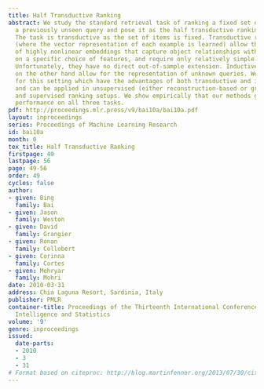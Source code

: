 ```yaml
---
title: Half Transductive Ranking
abstract: We study the standard retrieval task of ranking a fixed set of items given
  a previously unseen query and pose it as the half transductive ranking problem.
  The task is transductive as the set of items is fixed. Transductive representations
  (where the vector representation of each example is learned) allow the generation
  of highly nonlinear embeddings that capture object relationships without relying
  on a specific choice of features, and require only relatively simple optimization.
  Unfortunately, they have no direct out-of-sample extension. Inductive approaches
  on the other hand allow for the representation of unknown queries. We describe algorithms
  for this setting which have the advantages of both transductive and inductive approaches,
  and can be applied in unsupervised (either reconstruction-based or graph-based)
  and supervised ranking setups. We show empirically that our methods give strong
  performance on all three tasks.
pdf: http://proceedings.mlr.press/v9/bai10a/bai10a.pdf
layout: inproceedings
series: Proceedings of Machine Learning Research
id: bai10a
month: 0
tex_title: Half Transductive Ranking
firstpage: 49
lastpage: 56
page: 49-56
order: 49
cycles: false
author:
- given: Bing
  family: Bai
- given: Jason
  family: Weston
- given: David
  family: Grangier
- given: Ronan
  family: Collobert
- given: Corinna
  family: Cortes
- given: Mehryar
  family: Mohri
date: 2010-03-31
address: Chia Laguna Resort, Sardinia, Italy
publisher: PMLR
container-title: Proceedings of the Thirteenth International Conference on Artificial
  Intelligence and Statistics
volume: '9'
genre: inproceedings
issued:
  date-parts:
  - 2010
  - 3
  - 31
# Format based on citeproc: http://blog.martinfenner.org/2013/07/30/citeproc-yaml-for-bibliographies/
---
```

